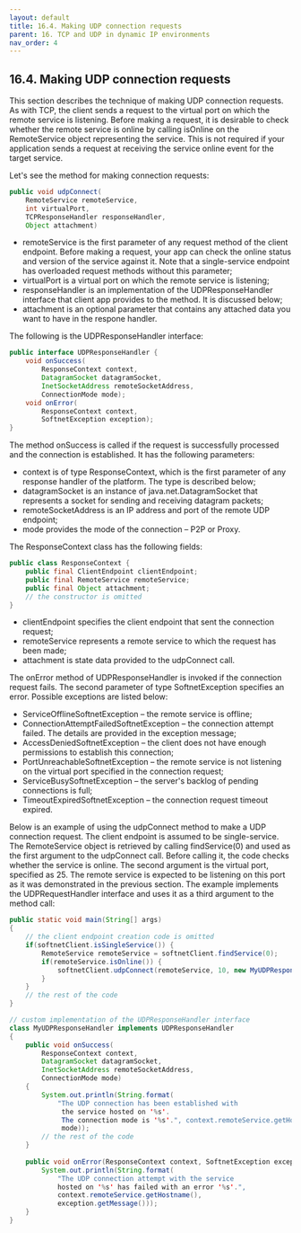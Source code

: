 ```yaml
---
layout: default
title: 16.4. Making UDP connection requests
parent: 16. TCP and UDP in dynamic IP environments
nav_order: 4
---
```


## 16.4. Making UDP connection requests

This section describes the technique of making UDP connection requests. As with TCP, the client sends a request to the virtual port on which the remote service is listening. Before making a request, it is desirable to check whether the remote service is online by calling <span class="method">isOnline</span> on the <span class="datatype">RemoteService</span> object representing the service. This is not required if your application sends a request at receiving the service online event for the target service.  

Let's see the method for making connection requests:
```java
public void udpConnect(
    RemoteService remoteService,
    int virtualPort,
    TCPResponseHandler responseHandler, 
    Object attachment)
```
*	<span class="param">remoteService</span> is the first parameter of any request method of the client endpoint. Before making a request, your app can check the online status and version of the service against it. Note that a single-service endpoint has overloaded request methods without this parameter;
*	<span class="param">virtualPort</span> is a virtual port on which the remote service is listening;
*	<span class="param">responseHandler</span> is an implementation of the <span class="datatype">UDPResponseHandler</span> interface that client app provides to the method. It is discussed below;
*	<span class="param">attachment</span> is an optional parameter that contains any attached data you want to have in the respone handler.  

The following is the <span class="datatype">UDPResponseHandler</span> interface:
```java
public interface UDPResponseHandler {
    void onSuccess(
        ResponseContext context,
        DatagramSocket datagramSocket, 
        InetSocketAddress remoteSocketAddress,
        ConnectionMode mode);
    void onError(
        ResponseContext context,
        SoftnetException exception);
}
```
The method <span class="method">onSuccess</span> is called if the request is successfully processed and the connection is established. It has the following parameters:
*	<span class="param">context</span> is of type <span class="datatype">ResponseContext</span>, which is the first parameter of any response handler of the platform. The type is described below;
*	<span class="param">datagramSocket</span> is an instance of java.net.DatagramSocket that represents a socket for sending and receiving datagram packets;
*	<span class="param">remoteSocketAddress</span> is an IP address and port of the remote UDP endpoint;
*	<span class="param">mode</span> provides the mode of the connection – P2P or Proxy.  

The <span class="datatype">ResponseContext</span> class has the following fields:
```java
public class ResponseContext {
    public final ClientEndpoint clientEndpoint;
    public final RemoteService remoteService;
    public final Object attachment;	
    // the constructor is omitted
}
```
*	<span class="field">clientEndpoint</span> specifies the client endpoint that sent the connection request;
*	<span class="field">remoteService</span> represents a remote service to which the request has been made;
*	<span class="field">attachment</span> is state data provided to the <span class="method">udpConnect</span> call.  

The <span class="method">onError</span> method of <span class="datatype">UDPResponseHandler</span> is invoked if the connection request fails. The second parameter of type <span class="exception">SoftnetException</span> specifies an error. Possible exceptions are listed below:
*	<span class="exception">ServiceOfflineSoftnetException</span> – the remote service is offline;
*	<span class="exception">ConnectionAttemptFailedSoftnetException</span> – the connection attempt failed. The details are provided in the exception message;
*	<span class="exception">AccessDeniedSoftnetException</span> – the client does not have enough permissions to establish this connection;
*	<span class="exception">PortUnreachableSoftnetException</span> – the remote service is not listening on the virtual port specified in the connection request; 
*	<span class="exception">ServiceBusySoftnetException</span> – the server's backlog of pending connections is full;
*	<span class="exception">TimeoutExpiredSoftnetException</span> – the connection request timeout expired.  

Below is an example of using the <span class="method">udpConnect</span> method to make a UDP connection request. The client endpoint is assumed to be single-service. The <span class="datatype">RemoteService</span> object is retrieved by calling <span class="method">findService(0)</span> and used as the first argument to the <span class="method">udpConnect</span> call. Before calling it, the code checks whether the service is online. The second argument is the virtual port, specified as 25. The remote service is expected to be listening on this port as it was demonstrated in the previous section. The example implements the <span class="datatype">UDPRequestHandler</span> interface and uses it as a third argument to the method call:
```java
public static void main(String[] args) 
{
    // the client endpoint creation code is omitted
    if(softnetClient.isSingleService()) {
        RemoteService remoteService = softnetClient.findService(0);
        if(remoteService.isOnline()) {
            softnetClient.udpConnect(remoteService, 10, new MyUDPResponseHandler());
        }
    }
    // the rest of the code
}

// custom implementation of the UDPResponseHandler interface
class MyUDPResponseHandler implements UDPResponseHandler
{
    public void onSuccess(
        ResponseContext context, 
        DatagramSocket datagramSocket, 
        InetSocketAddress remoteSocketAddress,
        ConnectionMode mode) 
    {
        System.out.println(String.format(
            "The UDP connection has been established with
             the service hosted on '%s'. 
             The connection mode is '%s'.", context.remoteService.getHostname(),
             mode));
        // the rest of the code
    }
		
    public void onError(ResponseContext context, SoftnetException exception) {
        System.out.println(String.format(
            "The UDP connection attempt with the service
            hosted on '%s' has failed with an error '%s'.",
            context.remoteService.getHostname(),
            exception.getMessage()));	
    }
}
```